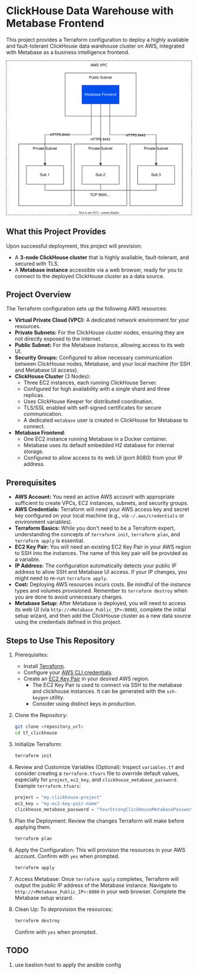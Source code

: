 # ClickHouse Data Warehouse with Metabase Frontend

This project provides a Terraform configuration to deploy a highly available and fault-tolerant ClickHouse data warehouse cluster on AWS, integrated with Metabase as a business intelligence frontend.

![cluster](clickhouse_cluster.svg)

## What this Project Provides

Upon successful deployment, this project will provision:

- A **3-node ClickHouse cluster** that is highly available, fault-tolerant, and secured with TLS.
- A **Metabase instance** accessible via a web browser, ready for you to connect to the deployed ClickHouse cluster as a data source.

## Project Overview

The Terraform configuration sets up the following AWS resources:

- **Virtual Private Cloud (VPC):** A dedicated network environment for your resources.
- **Private Subnets:** For the ClickHouse cluster nodes, ensuring they are not directly exposed to the internet.
- **Public Subnet:** For the Metabase instance, allowing access to its web UI.
- **Security Groups:** Configured to allow necessary communication between ClickHouse nodes, Metabase, and your local machine (for SSH and Metabase UI access).
- **ClickHouse Cluster** (3 Nodes):
  - Three EC2 instances, each running ClickHouse Server.
  - Configured for high availability with a single shard and three replicas.
  - Uses ClickHouse Keeper for distributed coordination.
  - TLS/SSL enabled with self-signed certificates for secure communication.
  - A dedicated `metabase` user is created in ClickHouse for Metabase to connect.
- **Metabase Frontend**:
  - One EC2 instance running Metabase in a Docker container.
  - Metabase uses its default embedded H2 database for internal storage.
  - Configured to allow access to its web UI (port 8080) from your IP address.

## Prerequisites

- **AWS Account:** You need an active AWS account with appropriate sufficient to create VPCs, EC2 instances, subnets, and security groups.
- **AWS Credentials:** Terraform will need your AWS access key and secret key configured on your local machine (e.g., via `~/.aws/credentials` or environment variables).
- **Terraform Basics:** While you don't need to be a Terraform expert, understanding the concepts of `terraform init`, `terraform plan`, and `terraform apply` is essential.
- **EC2 Key Pair:** You will need an existing EC2 Key Pair in your AWS region to SSH into the instances. The name of this key pair will be provided as a variable.
- **IP Address:** The configuration automatically detects your public IP address to allow SSH and Metabase UI access. If your IP changes, you might need to re-run `terraform apply`.
- **Cost:** Deploying AWS resources incurs costs. Be mindful of the instance types and volumes provisioned. Remember to `terraform destroy` when you are done to avoid unnecessary charges.
- **Metabase Setup:** After Metabase is deployed, you will need to access its web UI (via `http://<Metabase_Public_IP>:8080`), complete the initial setup wizard, and then add the ClickHouse cluster as a new data source using the credentials defined in this project.

## Steps to Use This Repository

1.  Prerequisites:

    - Install [Terraform](https://www.terraform.io/downloads).
    - Configure your [AWS CLI credentials](https://docs.aws.amazon.com/cli/latest/userguide/cli-configure-files.html).
    - Create an [EC2 Key Pair](https://docs.aws.amazon.com/AWSEC2/latest/UserGuide/ec2-key-pairs.html) in your desired AWS region.
      - The EC2 Key Pair is used to connect via SSH to the metabase and clickhouse instances. It can be generated with the `ssh-keygen` utility.
      - Consider using distinct keys in production.      

2.  Clone the Repository:

    ```bash
    git clone <repository_url>
    cd tf_clickhouse
    ```

3.  Initialize Terraform:

    ```bash
    terraform init
    ```

4.  Review and Customize Variables (Optional):
    Inspect `variables.tf` and consider creating a `terraform.tfvars` file to override default values, especially for `project`, `ec2_key`, and `clickhouse_metabase_password`.
    Example `terraform.tfvars`:

    ```terraform
    project = "my-clickhouse-project"
    ec2_key = "my-ec2-key-pair-name"
    clickhouse_metabase_password = "YourStrongClickHouseMetabasePassword"
    ```

5.  Plan the Deployment:
    Review the changes Terraform will make before applying them.

    ```bash
    terraform plan
    ```

6.  Apply the Configuration:
    This will provision the resources in your AWS account. Confirm with `yes` when prompted.

    ```bash
    terraform apply
    ```

7.  Access Metabase:
    Once `terraform apply` completes, Terraform will output the public IP address of the Metabase instance.
    Navigate to `http://<Metabase_Public_IP>:8080` in your web browser.
    Complete the Metabase setup wizard.

8.  Clean Up:
    To deprovision the resources:

    ```bash
    terraform destroy
    ```

    Confirm with `yes` when prompted.


## TODO
1. use bastion host to apply the ansible config
